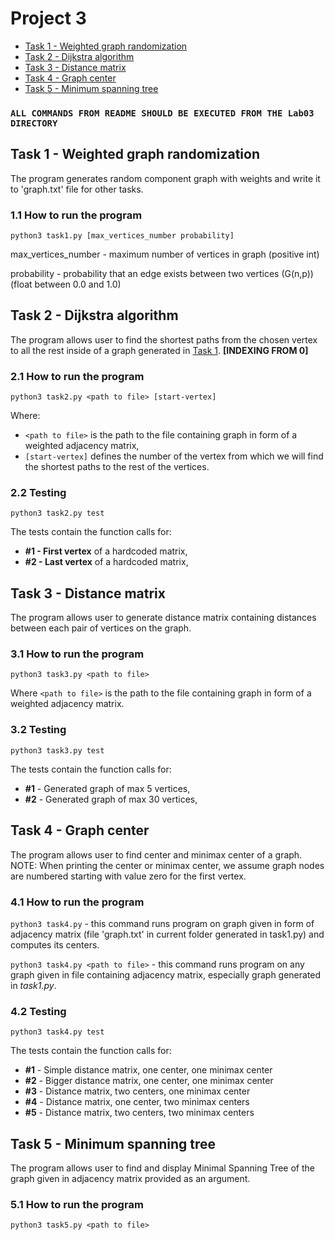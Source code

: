 # Project 3
 
- [Task 1 - Weighted graph randomization](#task-1---weighted-graph-randomization)
- [Task 2 - Dijkstra algorithm](#task-2---dijkstra-algorithm)
- [Task 3 - Distance matrix](#task-3---distance-matrix)
- [Task 4 - Graph center](#task-4---graph-center)
- [Task 5 - Minimum spanning tree](#task-5---minimum-spanning-tree)
 
### `ALL COMMANDS FROM README SHOULD BE EXECUTED FROM THE Lab03 DIRECTORY`
 
## Task 1 - Weighted graph randomization
 
The program generates random component graph with weights and write it to 'graph.txt' file for other tasks.
 
### 1.1 How to run the program
 
`python3 task1.py [max_vertices_number probability]`

max_vertices_number - maximum number of vertices in graph (positive int)

probability - probability that an edge exists between two vertices (G(n,p)) (float between 0.0 and 1.0)
 
## Task 2 - Dijkstra algorithm
 
The program allows user to find the shortest paths from the chosen vertex to all the rest inside of a graph generated in [Task 1](#task-1---weighted-graph-randomization). **[INDEXING FROM 0]**
 
### 2.1 How to run the program
 
`python3 task2.py <path to file> [start-vertex]`
 
Where:
 
- `<path to file>` is the path to the file containing graph in form of a weighted adjacency matrix,
- `[start-vertex]` defines the number of the vertex from which we will find the shortest paths to the rest of the vertices.
 
### 2.2 Testing
 
`python3 task2.py test`
 
The tests contain the function calls for:
 
- **#1 - First vertex** of a hardcoded matrix, <br/>
- **#2 - Last vertex** of a hardcoded matrix, <br/>
 
## Task 3 - Distance matrix
 
The program allows user to generate distance matrix containing distances between each pair of vertices on the graph.
 
### 3.1 How to run the program
 
`python3 task3.py <path to file>`
 
Where `<path to file>` is the path to the file containing graph in form of a weighted adjacency matrix.
 
### 3.2 Testing
 
`python3 task3.py test`
 
The tests contain the function calls for:
 
- **#1** - Generated graph of max 5 vertices, <br/>
- **#2** - Generated graph of max 30 vertices, <br/>
 
## Task 4 - Graph center
 
The program allows user to find center and minimax center of a graph. NOTE: When printing the center or minimax center, we assume graph nodes are numbered starting with value zero for the first vertex.
 
### 4.1 How to run the program
 
`python3 task4.py` - this command runs program on graph given in form of adjacency matrix (file 'graph.txt' in current folder generated in task1.py) and computes its centers.
 
`python3 task4.py <path to file>` - this command runs program on any graph given in file containing adjacency matrix, especially graph generated in _task1.py_.
 
### 4.2 Testing
 
`python3 task4.py test`
 
The tests contain the function calls for:
 
- **#1** - Simple distance matrix, one center, one minimax center <br/>
- **#2** - Bigger distance matrix, one center, one minimax center <br/>
- **#3** - Distance matrix, two centers, one minimax center<br/>
- **#4** - Distance matrix, one center, two minimax centers<br/>
- **#5** - Distance matrix, two centers, two minimax centers<br/>
 
## Task 5 - Minimum spanning tree
 
The program allows user to find and display Minimal Spanning Tree of the graph given in adjacency matrix provided as an argument.
 
### 5.1 How to run the program
 
`python3 task5.py <path to file>`
 

